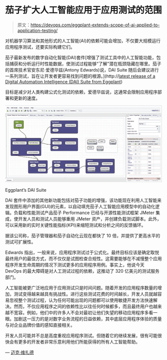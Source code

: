 # 茄子扩大人工智能应用于应用测试的范围

> 原文：<https://devops.com/eggplant-extends-scope-of-ai-applied-to-application-testing/>

对机器学习算法和其他形式的人工智能(AI)的依赖可能会增加，不仅要大规模运行应用程序测试，还要实际构建它们。

茄子最新发布的数字自动化智能(DAI)套件[增强了测试工具中的人工智能功能，包括捕获和分析运行时性能数据，使测试过程能够“了解”潜在瓶颈隐藏在哪里。茄子的首席技术官安东尼·爱德华兹(Antony Edwards)说，DAI Suite 随后会建议进行一系列测试，旨在让开发者更容易找到问题的根源。](http://<a href="https://www.businesswire.com/news/home/20180517005243/en/Eggplant-Deepens-AI-Test-Automation-Capabilities">latest release of a Digital Automation Intelligence (DAI) Suite from Eggplant</a>)

目标是减少对人类构建公式化测试的依赖，爱德华兹说，这通常会限制应用程序部署和更新的速度。

![](img/de15ba2d0a55d6111461cb5d0e4e98b2.png)

Eggplant’s DAI Suite

DAI 套件中添加的其他新功能包括对茄子功能的增强，该功能现在利用人工智能来发现图形用户界面(GUI)的元素，以自动填充茄子人工智能应用模型中的自动化逻辑。负载和性能测试产品茄子 Performance 已经与开源性能测试框架 JMeter 集成，使开发人员和测试人员能够重用 JMeter 资产，并创建负载测试脚本。此外，可以采用新的实时关键性能指标(KPI)来缩短测试和分析之间的反馈循环。

据该公司称，茄子管理器和茄子自动化云现在都快了 10 倍，并提供了更高水平的测试可扩展性。

Edwards 指出，一般来说，应用程序测试过于公式化。最终目标应该是确定取悦最终用户的最佳方式，而不仅仅是试图检查合规性。这需要能够在不减慢整个应用程序开发生命周期的情况下测试更多的应用程序用例。事实上，他说今天 DevOps 的最大障碍是对人工测试过程的依赖，这推动了 320 亿美元的测试服务部门。

人工智能被更广泛地应用于应用测试只是时间问题。随着开发的应用程序数量的增加，测试变得越来越具有挑战性。进行这些测试花费的时间越长，开发人员就越容易忽视整个测试过程，认为任何可能出现的问题都可以使用敏捷开发方法快速解决。然而，不仅应用程序之间的依赖性比以往任何时候都多，而且最终用户也越来越不宽容。例如，他们中的许多人不会对最初让他们失望的移动应用程序多看一眼。加剧这一压力的是对数字业务流程的日益依赖，其中底层应用程序体验的质量与对企业品牌价值的感知直接相关。

开发人员可能并不总是高度重视应用程序测试。但随着它的继续发展，很有可能很快会有更多的开发者非常乐意利用他们所能获得的所有人工智能帮助。

— [迈克·维扎德](https://devops.com/author/mike-vizard/)